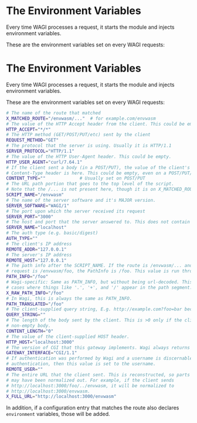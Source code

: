 # The Environment Variables

Every time WAGI processes a request, it starts the module and injects environment variables.

These are the environment variables set on every WAGI requests:

# The Environment Variables

Every time WAGI processes a request, it starts the module and injects environment variables.

These are the environment variables set on every WAGI requests:

```bash
# The name of the route that matched
X_MATCHED_ROUTE="/envwasm/..."  # for example.com/envwasm
# The value of the HTTP Accept header from the client. This could be empty.
HTTP_ACCEPT="*/*"
# The HTTP method (GET/POST/PUT/etc) sent by the client
REQUEST_METHOD="GET"
# The protocol that the server is using. Usually it is HTTP/1.1
SERVER_PROTOCOL="HTTP/1.1"
# The value of the HTTP User-Agent header. This could be empty.
HTTP_USER_AGENT="curl/7.64.1"
# If the client sent a body (in a POST/PUT), the value of the client's
# Content-Type header is here. This could be empty, even on a POST/PUT/PATCH.
CONTENT_TYPE=""             # Usually set on POST/PUT
# The URL path portion that goes to the top level of the script.
# Note that the /... is not present here, though it is on X_MATCHED_ROUTE
SCRIPT_NAME="/envwasm"
# The name of the server software and it's MAJOR version.
SERVER_SOFTWARE="WAGI/1"
# The port upon which the server received its request
SERVER_PORT="3000"
# The host and port that the server answered to. This does not contain the port.
SERVER_NAME="localhost"
# The auth type (e.g. basic/digest)
AUTH_TYPE=""
# The client's IP address
REMOTE_ADDR="127.0.0.1"
# The server's IP address
REMOTE_HOST="127.0.0.1"
# The path info after the SCRIPT_NAME. If the route is /envwasm/... and the 
# request is /envwasm/foo, the PathInfo is /foo. This value is run through a URL decoder
PATH_INFO="/foo"
# Wagi-specific: Same as PATH_INFO, but without being url-decoded. This can disambiguate
# cases where things like '.', '+', and '/' appear in the path segment.
X_RAW_PATH_INFO="/foo"
# In Wagi, this is always the same as PATH_INFO.
PATH_TRANSLATED="/foo"
# The client-supplied query string, E.g. http://example.com?foo=bar becomes foo=bar
QUERY_STRING=""
# The length of the body sent by the client. This is >0 only if the client sends a
# non-empty body.
CONTENT_LENGTH="0"
# The value of the client-supplied HOST header.
HTTP_HOST="localhost:3000"
# The version of CGI that this gateway implements. Wagi always returns CGI/1.1
GATEWAY_INTERFACE="CGI/1.1"
# If authentication was performed by Wagi and a username is discernable from that
# authentication, then this value is set to the username.
REMOTE_USER=""
# The entire URL that the client sent. This is reconstructed, so parts of the URL
# may have been normalized out. For example, if the client sends
# http://localhost:3000/foo/../envwasm, it will be normalized to
# http://localhost:3000/envwasm.
X_FULL_URL="http://localhost:3000/envwasm"
```

In addition, if a configuration entry that matches the route also declares `environment` variables, those will be added.
